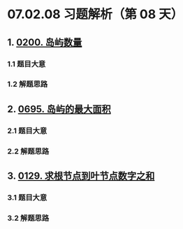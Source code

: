 # 07.02.08 习题解析（第 08 天）

## 1. [0200. 岛屿数量](https://leetcode.cn/problems/number-of-islands/)

### 1.1 题目大意



### 1.2 解题思路

## 2. [0695. 岛屿的最大面积](https://leetcode.cn/problems/max-area-of-island/)

### 2.1 题目大意



### 2.2 解题思路

## 3. [0129. 求根节点到叶节点数字之和](https://leetcode.cn/problems/sum-root-to-leaf-numbers/)

### 3.1 题目大意



### 3.2 解题思路    
